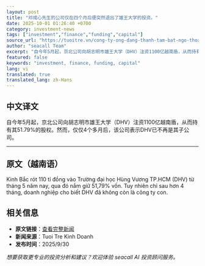 ```yaml
---
layout: post
title: "邓成心先生的公司仅在四个月后便突然退出了雄王大学的投资。"
date: 2025-10-01 01:26:40 +0700
category: investment-news
tags: ["investment","finance","funding","capital"]
source_url: "https://tuoitre.vn/cong-ty-ong-dang-thanh-tam-bat-ngo-thoai-von-khoi-dai-hoc-hung-vuong-chi-sau-4-thang-2025093019531809.htm"
author: "seacall Team"
excerpt: "自今年5月起，京北公司向胡志明市雄王大学（DHV）注资1100亿越南盾，从而持有其51.79%的股权。然而，仅仅4个多月后，该公司表示DHV已不再是其子公司。..."
featured: false
keywords: "investment, finance, funding, capital"
lang: vi
translated: true
translated_lang: zh-Hans
---
```


## 中文译文

自今年5月起，京北公司向胡志明市雄王大学（DHV）注资1100亿越南盾，从而持有其51.79%的股权。然而，仅仅4个多月后，该公司表示DHV已不再是其子公司。

---

## 原文（越南语）

Kinh Bắc rót 110 tỉ đồng vào Trường đại học Hùng Vương TP.HCM (DHV) từ tháng 5 năm nay, qua đó nắm giữ 51,79% vốn. Tuy nhiên chỉ sau hơn 4 tháng, doanh nghiệp cho biết DHV đã không còn là công ty con.

## 相关信息

- **原文链接**：[查看完整新闻](https://tuoitre.vn/cong-ty-ong-dang-thanh-tam-bat-ngo-thoai-von-khoi-dai-hoc-hung-vuong-chi-sau-4-thang-2025093019531809.htm)
- **新闻来源**：Tuoi Tre Kinh Doanh
- **发布时间**：2025/9/30

*想要获取更专业的投资分析和建议？欢迎体验 seacall AI 投资顾问服务。*
